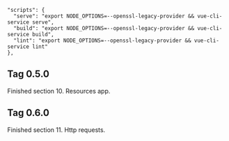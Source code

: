 


```angular2html
"scripts": {  
  "serve": "export NODE_OPTIONS=--openssl-legacy-provider && vue-cli-service serve",  
  "build": "export NODE_OPTIONS=--openssl-legacy-provider && vue-cli-service build",  
  "lint": "export NODE_OPTIONS=--openssl-legacy-provider && vue-cli-service lint"
},

```


## Tag 0.5.0

Finished section 10. Resources app.

## Tag 0.6.0 

Finished section 11. Http requests.


